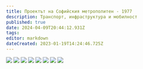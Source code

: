 ```yaml
---
title: Проектът на Софийския метрополитен - 1977
description: Транспорт, инфраструктура и мобилност
published: true
date: 2024-04-09T20:44:12.931Z
tags: 
editor: markdown
dateCreated: 2023-01-19T14:24:46.725Z
---
```


<img src="http://46.10.181.183:1518/trinmo/literature/spisanie-arhitektura/1977%20(1).jpg">
<img src="http://46.10.181.183:1518/trinmo/literature/spisanie-arhitektura/1977%20(2).jpg">
<img src="http://46.10.181.183:1518/trinmo/literature/spisanie-arhitektura/1977%20(3).jpg">
<img src="http://46.10.181.183:1518/trinmo/literature/spisanie-arhitektura/1977%20(4).jpg">
<img src="http://46.10.181.183:1518/trinmo/literature/spisanie-arhitektura/1977%20(5).jpg">
<img src="http://46.10.181.183:1518/trinmo/literature/spisanie-arhitektura/1977%20(6).jpg">
<img src="http://46.10.181.183:1518/trinmo/literature/spisanie-arhitektura/1977%20(7).jpg">
<img src="http://46.10.181.183:1518/trinmo/literature/spisanie-arhitektura/1977%20(8).jpg">